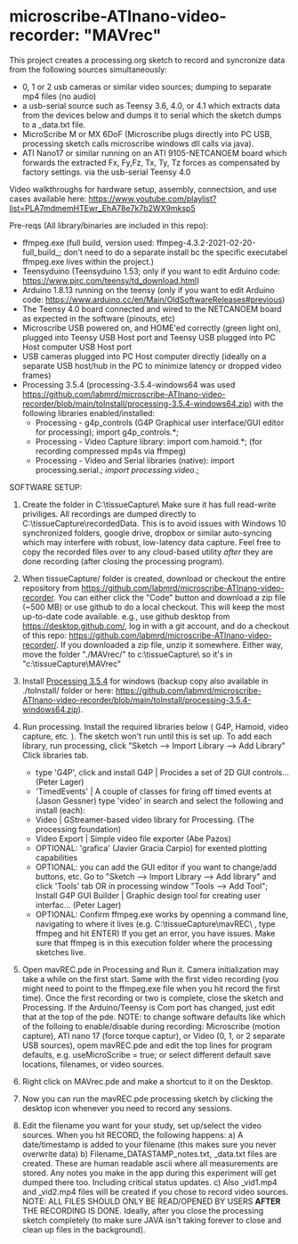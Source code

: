 # microscribe-ATInano-video-recorder:  "MAVrec"

This project creates a processing.org sketch to record and syncronize data from the following sources simultaneously:
* 0, 1 or 2 usb cameras or similar video sources; dumping to separate mp4 files (no audio) 
* a usb-serial source such as Teensy 3.6, 4.0, or 4.1 which extracts data from the devices below and dumps it to serial which the sketch dumps to a _data.txt file.
* MicroScribe M or MX 6DoF (Microscribe plugs directly into  PC USB, processing sketch calls microscribe windows dll calls via java).
* ATI Nano17 or similar running on an ATI 9105-NETCANOEM board which forwards the extracted Fx, Fy,Fz, Tx, Ty, Tz forces as compensated by factory settings. via the usb-serial Teensy 4.0 

Video walkthroughs for hardware setup, assembly, connectsion, and use cases available here:
https://www.youtube.com/playlist?list=PLA7mdmemHTEwr_EhA78e7k7b2WX9mksp5


Pre-reqs (All library/binaries are included in this repo): 
* ffmpeg.exe  (full build, version used: ffmpeg-4.3.2-2021-02-20-full_build_; don't need to do a separate install bc the specific executabel ffmpeg.exe lives within the project.) 
* Teensyduino (Teensyduino 1.53; only if you want to edit Arduino code: https://www.pjrc.com/teensy/td_download.html)
* Arduino 1.8.13 running on the teensy (only if you want to edit Arduino code: https://www.arduino.cc/en/Main/OldSoftwareReleases#previous) 
* The Teensy 4.0 board connected and wired to the NETCANOEM board as expected in the software (pinouts, etc)
* Microscribe USB powered on, and HOME'ed correctly (green light on), plugged into Teensy USB Host port and Teensy USB plugged into PC Host computer USB Host port
* USB cameras plugged into PC Host computer directly (ideally on a separate USB host/hub  in the PC to minimize latency or dropped video frames)
* Processing 3.5.4 (processing-3.5.4-windows64 was used https://github.com/labmrd/microscribe-ATInano-video-recorder/blob/main/toInstall/processing-3.5.4-windows64.zip) with the following libraries enabled/installed:
  * Processing - g4p_controls (G4P Graphical user interface/GUI editor for processing); import g4p_controls.*;
  * Processing - Video Capture library: import com.hamoid.*; (for recording compressed mp4s via ffmpeg)
  * Processing - Video and Serial libraries (native): import processing.serial.*;   import processing.video.*;



SOFTWARE SETUP:
 1. Create the folder in C:\tissueCapture\    Make sure it has full read-write priviliges.  All recordings are dumped directly to C:\tissueCapture\recordedData\.  This is to avoid issues with Windows 10 synchronized folders, google drive, dropbox or similar auto-syncing which may interfere with robust, low-latency data capture.  Feel free to copy the recorded files over to any cloud-based utility *after* they are done recording (after closing the processing program).  
 2. When tissueCapture/ folder is created, download or checkout the entire repository from  https://github.com/labmrd/microscribe-ATInano-video-recorder.  You can either click the "Code" button and download a zip file (~500 MB) or use github to do a local checkout.  This will keep the most up-to-date code available.  e.g., use github desktop from https://desktop.github.com/, log in with a git account, and do a checkout of this repo:  https://github.com/labmrd/microscribe-ATInano-video-recorder/.  If you downloaded a zip file, unzip it somewhere.  Either way, move the folder "./MAVrec/" to c:\tissueCapture\ so it's in "c:\tissueCapture\MAVrec\"

 3. Install [Processing 3.5.4](https://download.processing.org/processing-3.5.4-windows64.zip) for windows  (backup copy also available in ./toInstall/ folder or here:  https://github.com/labmrd/microscribe-ATInano-video-recorder/blob/main/toInstall/processing-3.5.4-windows64.zip).  
 4. Run processing.  Install the required libraries below ( G4P, Hamoid, video capture, etc. ).  The sketch won't run until this is set up. To add each library, run processing, click "Sketch --> Import Library --> Add Library"   Click libraries tab.   
    * type 'G4P', click and install  G4P | Procides a set of 2D GUI controls... (Peter Lager)
    * 'TimedEvents' | A couple of classes for firing off timed events at (Jason Gessner)
type 'video' in search and select the following and install (each):
    *  Video | GStreamer-based video library for Processing. (The processing foundation)
    *  Video Export | Simple video file exporter (Abe Pazos)
    *  OPTIONAL:  'grafica'  (Javier Gracia Carpio) for exented plotting capabilities
    *  OPTIONAL: you can add the GUI editor if you want to change/add buttons, etc.  Go to  "Sketch --> Import Library --> Add library" and click 'Tools' tab OR in processing window "Tools --> Add Tool";   Install G4P GUI Builder | Graphic design tool for creating user interfac... (Peter Lager)
    * OPTIONAL: Confirm ffmpeg.exe works by openning a command line, navigating to where it lives (e.g. C:\tissueCapture\mavREC\ , type ffmpeg and hit ENTER)  If you get an error, you have issues.  Make sure that ffmpeg is in this execution folder where the processing sketches live.  
    
 5. Open mavREC.pde in Processing and Run it.  Camera initialization may take a while on the first start.  Same with the first video recording (you might need to point to the ffmpeg.exe file when you hit record the first time).  Once the first recording or two is complete, close the sketch and Processing.  If the Arduino/Teensy is Com port has changed, just edit that at the top of the pde.  NOTE: to change software defaults like which of the folloing to enable/disable during recording: Microscribe (motion capture), ATI nano 17 (force torque captur), or Video (0, 1, or 2 separate USB sources), opem mavREC.pde and edit the top lines for program defaults,  e.g. useMicroScribe = true; or select different default save locations, filenames, or video sources.  
 
 6. Right click on MAVrec.pde and make a shortcut to it on the Desktop.  
 
 7. Now you can run the mavREC.pde processing sketch by clicking the desktop icon whenever you need to record any sessions.  
 
 8. Edit the filename you want for your study, set up/select the video sources.  When you hit RECORD, the following happens:
    a) A date/timestamp is added to your filename (this makes sure you never overwrite data)
    b) Filename_DATASTAMP_notes.txt, \_data.txt files are created.  These are human readable ascii where all measurements are stored.  Any notes you make in the app during this experiment will get dumped there too.  Including critical status updates.
    c) Also \_vid1.mp4 and \_vid2.mp4 files will be created if you chose to record video sources.  NOTE: ALL FILES SHOULD ONLY BE READ/OPENED BY USERS **AFTER** THE RECORDING IS DONE.  Ideally, after you close the processing sketch completely (to make sure JAVA isn't taking forever to close and clean up files in the background).  
  
